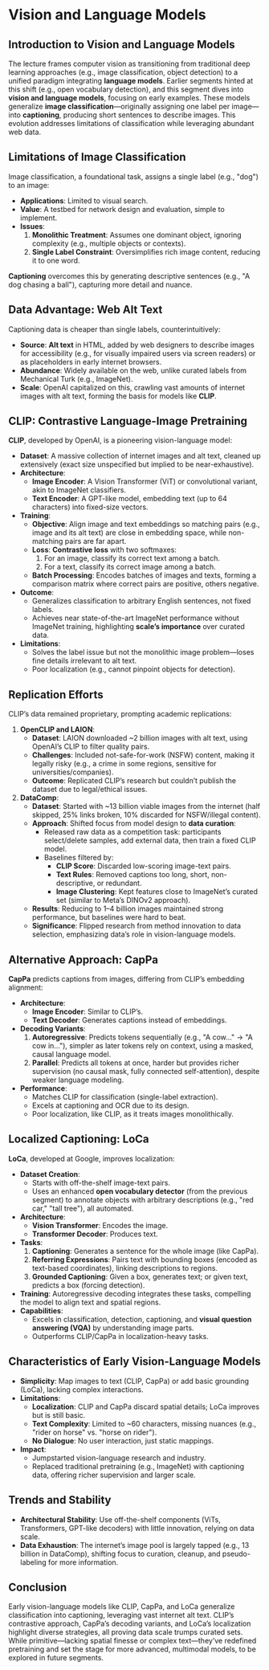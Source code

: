 # Vision and Language Models

## Introduction to Vision and Language Models
The lecture frames computer vision as transitioning from traditional deep learning approaches (e.g., image classification, object detection) to a unified paradigm integrating **language models**. Earlier segments hinted at this shift (e.g., open vocabulary detection), and this segment dives into **vision and language models**, focusing on early examples. These models generalize **image classification**—originally assigning one label per image—into **captioning**, producing short sentences to describe images. This evolution addresses limitations of classification while leveraging abundant web data.

## Limitations of Image Classification
Image classification, a foundational task, assigns a single label (e.g., "dog") to an image:
- **Applications**: Limited to visual search.
- **Value**: A testbed for network design and evaluation, simple to implement.
- **Issues**:
  1. **Monolithic Treatment**: Assumes one dominant object, ignoring complexity (e.g., multiple objects or contexts).
  2. **Single Label Constraint**: Oversimplifies rich image content, reducing it to one word.

**Captioning** overcomes this by generating descriptive sentences (e.g., "A dog chasing a ball"), capturing more detail and nuance.

## Data Advantage: Web Alt Text
Captioning data is cheaper than single labels, counterintuitively:
- **Source**: **Alt text** in HTML, added by web designers to describe images for accessibility (e.g., for visually impaired users via screen readers) or as placeholders in early internet browsers.
- **Abundance**: Widely available on the web, unlike curated labels from Mechanical Turk (e.g., ImageNet).
- **Scale**: OpenAI capitalized on this, crawling vast amounts of internet images with alt text, forming the basis for models like **CLIP**.

## CLIP: Contrastive Language-Image Pretraining
**CLIP**, developed by OpenAI, is a pioneering vision-language model:
- **Dataset**: A massive collection of internet images and alt text, cleaned up extensively (exact size unspecified but implied to be near-exhaustive).
- **Architecture**:
  - **Image Encoder**: A Vision Transformer (ViT) or convolutional variant, akin to ImageNet classifiers.
  - **Text Encoder**: A GPT-like model, embedding text (up to 64 characters) into fixed-size vectors.
- **Training**:
  - **Objective**: Align image and text embeddings so matching pairs (e.g., image and its alt text) are close in embedding space, while non-matching pairs are far apart.
  - **Loss**: **Contrastive loss** with two softmaxes:
    1. For an image, classify its correct text among a batch.
    2. For a text, classify its correct image among a batch.
  - **Batch Processing**: Encodes batches of images and texts, forming a comparison matrix where correct pairs are positive, others negative.
- **Outcome**:
  - Generalizes classification to arbitrary English sentences, not fixed labels.
  - Achieves near state-of-the-art ImageNet performance without ImageNet training, highlighting **scale’s importance** over curated data.
- **Limitations**:
  - Solves the label issue but not the monolithic image problem—loses fine details irrelevant to alt text.
  - Poor localization (e.g., cannot pinpoint objects for detection).

## Replication Efforts
CLIP’s data remained proprietary, prompting academic replications:
1. **OpenCLIP and LAION**:
   - **Dataset**: LAION downloaded ~2 billion images with alt text, using OpenAI’s CLIP to filter quality pairs.
   - **Challenges**: Included not-safe-for-work (NSFW) content, making it legally risky (e.g., a crime in some regions, sensitive for universities/companies).
   - **Outcome**: Replicated CLIP’s research but couldn’t publish the dataset due to legal/ethical issues.
2. **DataComp**:
   - **Dataset**: Started with ~13 billion viable images from the internet (half skipped, 25% links broken, 10% discarded for NSFW/illegal content).
   - **Approach**: Shifted focus from model design to **data curation**:
     - Released raw data as a competition task: participants select/delete samples, add external data, then train a fixed CLIP model.
     - Baselines filtered by:
       - **CLIP Score**: Discarded low-scoring image-text pairs.
       - **Text Rules**: Removed captions too long, short, non-descriptive, or redundant.
       - **Image Clustering**: Kept features close to ImageNet’s curated set (similar to Meta’s DINOv2 approach).
   - **Results**: Reducing to 1–4 billion images maintained strong performance, but baselines were hard to beat.
   - **Significance**: Flipped research from method innovation to data selection, emphasizing data’s role in vision-language models.

## Alternative Approach: CapPa
**CapPa** predicts captions from images, differing from CLIP’s embedding alignment:
- **Architecture**:
  - **Image Encoder**: Similar to CLIP’s.
  - **Text Decoder**: Generates captions instead of embeddings.
- **Decoding Variants**:
  1. **Autoregressive**: Predicts tokens sequentially (e.g., "A cow…" → "A cow in…"), simpler as later tokens rely on context, using a masked, causal language model.
  2. **Parallel**: Predicts all tokens at once, harder but provides richer supervision (no causal mask, fully connected self-attention), despite weaker language modeling.
- **Performance**:
  - Matches CLIP for classification (single-label extraction).
  - Excels at captioning and OCR due to its design.
  - Poor localization, like CLIP, as it treats images monolithically.

## Localized Captioning: LoCa
**LoCa**, developed at Google, improves localization:
- **Dataset Creation**:
  - Starts with off-the-shelf image-text pairs.
  - Uses an enhanced **open vocabulary detector** (from the previous segment) to annotate objects with arbitrary descriptions (e.g., "red car," "tall tree"), all automated.
- **Architecture**:
  - **Vision Transformer**: Encodes the image.
  - **Transformer Decoder**: Produces text.
- **Tasks**:
  1. **Captioning**: Generates a sentence for the whole image (like CapPa).
  2. **Referring Expressions**: Pairs text with bounding boxes (encoded as text-based coordinates), linking descriptions to regions.
  3. **Grounded Captioning**: Given a box, generates text; or given text, predicts a box (forcing detection).
- **Training**: Autoregressive decoding integrates these tasks, compelling the model to align text and spatial regions.
- **Capabilities**:
  - Excels in classification, detection, captioning, and **visual question answering (VQA)** by understanding image parts.
  - Outperforms CLIP/CapPa in localization-heavy tasks.

## Characteristics of Early Vision-Language Models
- **Simplicity**: Map images to text (CLIP, CapPa) or add basic grounding (LoCa), lacking complex interactions.
- **Limitations**:
  - **Localization**: CLIP and CapPa discard spatial details; LoCa improves but is still basic.
  - **Text Complexity**: Limited to ~60 characters, missing nuances (e.g., "rider on horse" vs. "horse on rider").
  - **No Dialogue**: No user interaction, just static mappings.
- **Impact**:
  - Jumpstarted vision-language research and industry.
  - Replaced traditional pretraining (e.g., ImageNet) with captioning data, offering richer supervision and larger scale.

## Trends and Stability
- **Architectural Stability**: Use off-the-shelf components (ViTs, Transformers, GPT-like decoders) with little innovation, relying on data scale.
- **Data Exhaustion**: The internet’s image pool is largely tapped (e.g., 13 billion in DataComp), shifting focus to curation, cleanup, and pseudo-labeling for more information.

## Conclusion
Early vision-language models like CLIP, CapPa, and LoCa generalize classification into captioning, leveraging vast internet alt text. CLIP’s contrastive approach, CapPa’s decoding variants, and LoCa’s localization highlight diverse strategies, all proving data scale trumps curated sets. While primitive—lacking spatial finesse or complex text—they’ve redefined pretraining and set the stage for more advanced, multimodal models, to be explored in future segments.